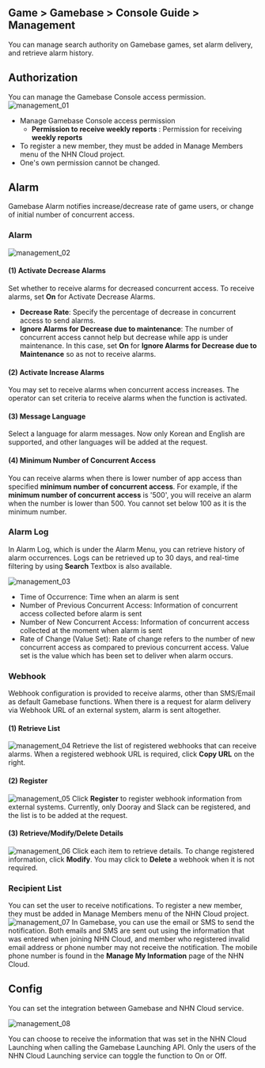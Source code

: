 ## Game > Gamebase > Console Guide > Management

You can manage search authority on Gamebase games, set alarm delivery, and retrieve alarm history.

## Authorization

You can manage the Gamebase Console access permission.
![management_01](https://kr1-api-object-storage.nhncloudservice.com/v1/AUTH_2acdfabf4efe4efc8a04c00b348110c9/cdn_origin/prod_gamebase/ConsoleGuide/Management/en/management_01_en_240103.png)
* Manage Gamebase Console access permission
  * **Permission to receive weekly reports** : Permission for receiving **weekly reports**
* To register a new member, they must be added in Manage Members menu of the NHN Cloud project.
* One's own permission cannot be changed.

## Alarm

Gamebase Alarm notifies increase/decrease rate of game users, or change of initial number of concurrent access.

### Alarm

![management_02](https://kr1-api-object-storage.nhncloudservice.com/v1/AUTH_2acdfabf4efe4efc8a04c00b348110c9/cdn_origin/prod_gamebase/ConsoleGuide/Management/en/management_02_en_240103.png)

#### (1) Activate Decrease Alarms
Set whether to receive alarms for decreased concurrent access. To receive alarms, set **On** for Activate Decrease Alarms.

- **Decrease Rate**: Specify the percentage of decrease in concurrent access to send alarms.
- **Ignore Alarms for Decrease due to maintenance**: The number of concurrent access cannot help but decrease while app is under maintenance.
  In this case, set **On** for **Ignore Alarms for Decrease due to Maintenance** so as not to receive alarms.

#### (2) Activate Increase Alarms
You may set to receive alarms when concurrent access increases.
The operator can set criteria to receive alarms when the function is activated.

#### (3) Message Language
Select a language for alarm messages. Now only Korean and English are supported, and other languages will be added at the request.

#### (4) Minimum Number of Concurrent Access
You can receive alarms when there is lower number of app access than specified **minimum number of concurrent access**. For example, if the **minimum number of concurrent access** is '500', you will receive an alarm when the number is lower than 500. You cannot set below 100 as it is the minimum number.

### Alarm Log

In Alarm Log, which is under the Alarm Menu, you can retrieve history of alarm occurrences.
Logs can be retrieved up to 30 days, and real-time filtering by using **Search** Textbox is also available.

![management_03](https://kr1-api-object-storage.nhncloudservice.com/v1/AUTH_2acdfabf4efe4efc8a04c00b348110c9/cdn_origin/prod_gamebase/ConsoleGuide/Management/en/management_03_en_240103.png)

- Time of Occurrence: Time when an alarm is sent
- Number of Previous Concurrent Access: Information of concurrent access collected before alarm is sent
- Number of New Concurrent Access: Information of concurrent access collected at the moment when alarm is sent
- Rate of Change (Value Set): Rate of change refers to the number of new concurrent access as compared to previous concurrent access. Value set is the value which has been set to deliver when alarm occurs.

### Webhook
Webhook configuration is provided to receive alarms, other than SMS/Email as default Gamebase functions.
When there is a request for alarm delivery via Webhook URL of an external system, alarm is sent altogether.

#### (1) Retrieve List
![management_04](https://kr1-api-object-storage.nhncloudservice.com/v1/AUTH_2acdfabf4efe4efc8a04c00b348110c9/cdn_origin/prod_gamebase/ConsoleGuide/Management/en/management_04_en_240103.png)
Retrieve the list of registered webhooks that can receive alarms.
When a registered webhook URL is required, click **Copy URL** on the right.

#### (2) Register
![management_05](https://kr1-api-object-storage.nhncloudservice.com/v1/AUTH_2acdfabf4efe4efc8a04c00b348110c9/cdn_origin/prod_gamebase/ConsoleGuide/Management/en/management_05_en_240103.png)
Click **Register** to register webhook information from external systems.
Currently, only Dooray and Slack can be registered, and the list is to be added at the request.

#### (3) Retrieve/Modify/Delete Details
![management_06](https://kr1-api-object-storage.nhncloudservice.com/v1/AUTH_2acdfabf4efe4efc8a04c00b348110c9/cdn_origin/prod_gamebase/ConsoleGuide/Management/en/management_06_en_240103.png)
Click each item to retrieve details.
To change registered information, click **Modify**. You may click to **Delete** a webhook when it is not required.

### Recipient List

You can set the user to receive notifications. To register a new member, they must be added in Manage Members menu of the NHN Cloud  project.
![management_07](https://kr1-api-object-storage.nhncloudservice.com/v1/AUTH_2acdfabf4efe4efc8a04c00b348110c9/cdn_origin/prod_gamebase/ConsoleGuide/Management/en/management_07_en_240103.png)
In Gamebase, you can use the email or SMS to send the notification.
Both emails and SMS are sent out using the information that was entered when joining NHN Cloud, and member who registered invalid email address or phone number may not receive the notification. The mobile phone number is found in the **Manage My Information** page of the NHN Cloud.


## Config

You can set the integration between Gamebase and NHN Cloud service.

![management_08](https://kr1-api-object-storage.nhncloudservice.com/v1/AUTH_2acdfabf4efe4efc8a04c00b348110c9/cdn_origin/prod_gamebase/ConsoleGuide/Management/en/management_08_en_240103.png)

You can choose to receive the information that was set in the NHN Cloud Launching when calling the Gamebase Launching API. Only the users of the NHN Cloud Launching service can toggle the function to On or Off.
